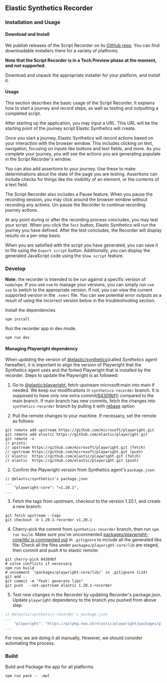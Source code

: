 ## Elastic Synthetics Recorder

### Installation and Usage

#### Download and Install

We publish releases of the Script Recorder on its [GitHub repo](https://github.com/elastic/synthetics-recorder/releases).
You can find downloadable installers there for a variety of platforms.

**Note that the Script Recorder is in a Tech Preview phase at the moment, and not supported.**

Download and unpack the appropriate installer for your platform, and install it.

#### Usage

This section describes the basic usage of the Script Recorder.
It explains how to start a journey and record steps, as well as testing and outputting a completed script.

After starting up the application, you may input a URL.
This URL will be the starting point of the journey script Elastic Synthetics will create.

Once you start a journey, Elastic Synthetics will record actions based on your interaction with the browser window.
This includes clicking on text, navigation, focusing on inputs like buttons and text fields, and more.
As you complete your journey, you will see the actions you are generating populate in the Script Recorder's window.

You can also add assertions to your journey.
Use these to make determinations about the state of the page you are testing.
Assertions can include checks for things like the visibility of an element, or the contents of a text field.

The Script Recorder also includes a Pause feature.
When you pause the recording session, you may click around the browser window without recording any actions.
Un-pause the Recorder to continue recording journey actions.

At any point during or after the recording process concludes, you may test your script.
When you click the `Test` button, Elastic Synthetics will run the journey you have defined.
After the test concludes, the Recorder will display results on a per-step basis.

When you are satisfied with the script you have generated, you can save it to file using the `Export script` button.
Additionally, you can display the generated JavaScript code using the `Show script` feature.

### Develop

**Note:** the recorder is intended to be run against a specific version of `node`/`npm`.
If you use `nvm` to manage your versions, you can simply run `nvm use` to switch to the
appropriate version. If not, you can view the current supported version in the `.nvmrc` file.
You can see potential error outputs as a result of using the incorrect version below in the troubleshooting section.

Install the dependencies

```
npm install
```

Run the recorder app in dev mode.

```
npm run dev
```

#### Managing Playwright dependency

When updating the version of [@elastic/synthetics](https://github.com/elastic/synthetics)(called _Synthetics agent_ hereafter), it is important to align the version of Playwright that the Synthetics agent uses and the forked Playwright that is installed by the recorder. Steps to update the Playwright is as followed:

1. Go to [@elastic/playwright](https://github.com/elastic/playwright), fetch upstream microsoft:main into main if needed. We keep our modifications in `synthetics-recorder` branch. It is supposed to have only one extra commit[(84309bf)](https://github.com/elastic/playwright/commit/84309bf44d2a97889b178f2f2da2bc9f30e5aff8)) compared to the main branch. If main branch has new commits, fetch the changes into `synthetics-recorder` branch by pulling it with [rebase](https://git-scm.com/docs/git-pull#Documentation/git-pull.txt---rebasefalsetruemergesinteractive) option

1. Pull the remote changes to your machine. If necessary, set the remote as follows:

```
git remote add upstream https://github.com/microsoft/playwright.git
git remote add elastic https://github.com/elastic/playwright.git
git remote -v
// prints:
// upstream	https://github.com/microsoft/playwright.git (fetch)
// upstream	https://github.com/microsoft/playwright.git (push)
// elastic  https://github.com/elastic/playwright.git (fetch)
// elastic  https://github.com/elastic/playwright.git (push)
```

2. Confirm the Playwright version from Synthetics agent's `package.json`:

```
// @elastic/synthetics's package.json
...
    "playwright-core": "=1.20.1",
...
```

3. Fetch the tags from upstream, checkout to the version 1.20.1, and create a new branch:

```
git fetch upstream --tags
git checkout -b 1.20.1-recorder v1.20.1
```

4. Cherry-pick the commit from `synthetics-recorder` branch, then run `npm run build`. Make sure you've uncommented [packages/playwright-core/lib/ is commented out](https://github.com/elastic/playwright/blob/f3441b1d93091725ba929e2ec8dbc70cefc081ef/.gitignore#L14) in `.gitignore` to include all the generated libs file. Check all the files under `packages/playwright-core/lib` are staged, then commit and push it to elastic remote:

```
git cherry-pick 84309bf
# solve conflicts if necessary
npm run build
# uncomment `!packages/playwright-core/lib/` in .gitignore (L14)
git add .
git commit -m "feat: generate libs"
git push  --set-upstream elastic 1.20.1-recorder
```

5. Test new changes in the Recorder by updating Recorder's package.json. Update `playwright` dependency to the branch you pushed from above step:

```js
// @elastic/synthetics-recorder's package.json
...
    "playwright": "https://gitpkg.now.sh/elastic/playwright/packages/playwright-core?1.20.1-recorder",
...
```

For now, we are doing it all manually, However, we should consider automating the process.

### Build

Build and Package the app for all platforms

```
npm run pack -- -mwl
```

